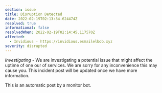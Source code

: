 ```yaml
---
section: issue
title: Disruption Detected
date: 2022-02-19T02:13:34.624474Z
resolved: true
informational: false
resolvedWhen: 2022-02-19T02:14:45.117570Z
affected:
  - Invidious - https://invidious.esmailelbob.xyz
severity: disrupted
---
```

*Investigating* - We are investigating a potential issue that might affect the uptime of one our of services. We are sorry for any inconvenience this may cause you. This incident post will be updated once we have more information.

This is an automatic post by a monitor bot.
        